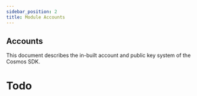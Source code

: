 ```yaml
---
sidebar_position: 2
title: Module Accounts
---
```


## Accounts

This document describes the in-built account and public key system of the Cosmos SDK.


# Todo